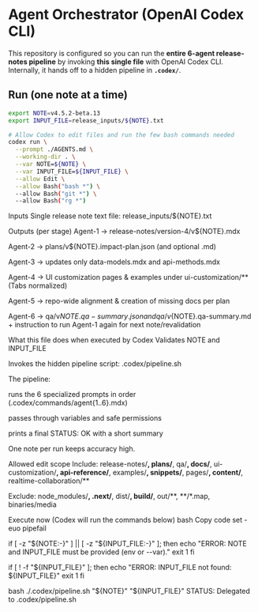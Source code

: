 # Agent Orchestrator (OpenAI Codex CLI)

This repository is configured so you can run the **entire 6-agent release-notes pipeline** by invoking **this single file** with OpenAI Codex CLI. Internally, it hands off to a hidden pipeline in **`.codex/`**.

## Run (one note at a time)

```bash
export NOTE=v4.5.2-beta.13
export INPUT_FILE=release_inputs/${NOTE}.txt

# Allow Codex to edit files and run the few bash commands needed
codex run \
  --prompt ./AGENTS.md \
  --working-dir . \
  --var NOTE=${NOTE} \
  --var INPUT_FILE=${INPUT_FILE} \
  --allow Edit \
  --allow Bash("bash *") \
  --allow Bash("git *") \
  --allow Bash("rg *")
```

Inputs
Single release note text file: release_inputs/${NOTE}.txt

Outputs (per stage)
Agent-1 → release-notes/version-4/v${NOTE}.mdx

Agent-2 → plans/v${NOTE}.impact-plan.json (and optional .md)

Agent-3 → updates only data-models.mdx and api-methods.mdx

Agent-4 → UI customization pages & examples under ui-customization/** (Tabs normalized)

Agent-5 → repo-wide alignment & creation of missing docs per plan

Agent-6 → qa/v${NOTE}.qa-summary.json and qa/v${NOTE}.qa-summary.md + instruction to run Agent-1 again for next note/revalidation

What this file does when executed by Codex
Validates NOTE and INPUT_FILE

Invokes the hidden pipeline script: .codex/pipeline.sh

The pipeline:

runs the 6 specialized prompts in order (.codex/commands/agent{1..6}.mdx)

passes through variables and safe permissions

prints a final STATUS: OK with a short summary

One note per run keeps accuracy high.

Allowed edit scope
Include: release-notes/**, plans/**, qa/**, docs/**, ui-customization/**, api-reference/**, examples/**, snippets/**, pages/**, content/**, realtime-collaboration/**

Exclude: node_modules/**, .next/**, dist/**, build/**, out/**, **/*.map, binaries/media

Execute now (Codex will run the commands below)
bash
Copy code
set -euo pipefail

if [ -z "${NOTE:-}" ] || [ -z "${INPUT_FILE:-}" ]; then
  echo "ERROR: NOTE and INPUT_FILE must be provided (env or --var)."
  exit 1
fi

if [ ! -f "${INPUT_FILE}" ]; then
  echo "ERROR: INPUT_FILE not found: ${INPUT_FILE}"
  exit 1
fi

bash ./.codex/pipeline.sh "${NOTE}" "${INPUT_FILE}"
STATUS: Delegated to .codex/pipeline.sh
